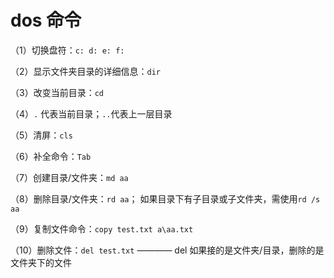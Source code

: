 # dos 命令

（1）切换盘符：`c: d: e: f:`

（2）显示文件夹目录的详细信息：`dir`

（3）改变当前目录：`cd`

（4）`.` 代表当前目录；`..`代表上一层目录

（5）清屏：`cls`

（6）补全命令：`Tab`

（7）创建目录/文件夹：`md aa`

（8）删除目录/文件夹：`rd aa`； 如果目录下有子目录或子文件夹，需使用`rd /s aa`

（9）复制文件命令：`copy test.txt a\aa.txt`

（10）删除文件：`del test.txt` ———— del 如果接的是文件夹/目录，删除的是文件夹下的文件
